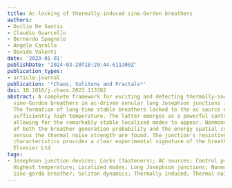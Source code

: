 ```yaml
---
title: Ac-locking of thermally-induced sine-Gordon breathers
authors:
- Duilio De Santis
- Claudio Guarcello
- Bernardo Spagnolo
- Angelo Carollo
- Davide Valenti
date: '2023-01-01'
publishDate: '2024-03-20T18:29:44.611300Z'
publication_types:
- article-journal
publication: '*Chaos, Solitons and Fractals*'
doi: 10.1016/j.chaos.2023.113382
abstract: A complete framework for exciting and detecting thermally-induced, stabilized
  sine-Gordon breathers in ac-driven annular long Josephson junctions is developed.
  The formation of long-time stable breathers locked to the ac source occurs for a
  sufficiently high temperature. The latter emerges as a powerful control parameter,
  allowing for the remarkably stable localized modes to appear. Nonmonotonic behaviors
  of both the breather generation probability and the energy spatial correlations
  versus the thermal noise strength are found. The junction's resistive switching
  characteristics provides a clear experimental signature of the breather. © 2023
  Elsevier Ltd
tags:
- Josephson junction devices; Locks (fasteners); AC sources; Control parameters; Energy;
  Highest temperature; Localized modes; Long Josephson junctions; Nonmonotonic behaviors;
  Sine-gorda breather; Soliton dynamics; Thermally induced; Thermal noise
---
```

